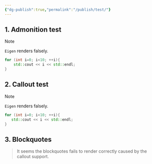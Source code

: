 ```yaml
---
{"dg-publish":true,"permalink":"/publish/test/"}
---
```

## 1. Admonition test
> [!note]
> `Eigen` renders falsely. 
> 
> ~~~cpp
> for (int i=0; i<10; ++i){
>     std::cout << i << std::endl;
> }
> ~~~

## 2. Callout test
>[!note]
>`Eigen` renders falsely. 
>
> ```cpp
> for (int i=0; i<10; ++i){
>    std::cout << i << std::endl;
> }
> ```

## 3. Blockquotes
> It seems the blockquotes fails to render correctly caused by the callout support.